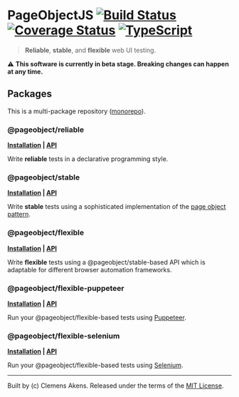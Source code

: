 # PageObjectJS [![Build Status][badge-travis-image]][badge-travis-link] [![Coverage Status][badge-coveralls-image]][badge-coveralls-link] [![TypeScript][badge-typescript-image]][badge-typescript-link]

> **Reliable**, **stable**, and **flexible** web UI testing.

⚠️ **This software is currently in beta stage. Breaking changes can happen at any time.**

## Packages

This is a multi-package repository ([monorepo][external-monorepo]).

### @pageobject/reliable

**[Installation][internal-installation-reliable] | [API][internal-api-reliable]**

Write **reliable** tests in a declarative programming style.

### @pageobject/stable

**[Installation][internal-installation-stable] | [API][internal-api-stable]**

Write **stable** tests using a sophisticated implementation of the [page object pattern][external-pageobject].

### @pageobject/flexible

**[Installation][internal-installation-flexible] | [API][internal-api-flexible]**

Write **flexible** tests using a @pageobject/stable-based API which is adaptable for different browser automation frameworks.

### @pageobject/flexible-puppeteer

**[Installation][internal-installation-flexible-puppeteer] | [API][internal-api-flexible-puppeteer]**

Run your @pageobject/flexible-based tests using [Puppeteer][external-puppeteer].

### @pageobject/flexible-selenium

**[Installation][internal-installation-flexible-selenium] | [API][internal-api-flexible-selenium]**

Run your @pageobject/flexible-based tests using [Selenium][external-selenium].

---

Built by (c) Clemens Akens. Released under the terms of the [MIT License][internal-license].

[badge-coveralls-image]: https://coveralls.io/repos/github/clebert/pageobject/badge.svg?branch=master
[badge-coveralls-link]: https://coveralls.io/github/clebert/pageobject?branch=master
[badge-travis-image]: https://travis-ci.org/clebert/pageobject.svg?branch=master
[badge-travis-link]: https://travis-ci.org/clebert/pageobject
[badge-typescript-image]: https://img.shields.io/badge/TypeScript-ready-blue.svg
[badge-typescript-link]: https://www.typescriptlang.org/

[internal-api-flexible]: https://pageobject.js.org/api/flexible/
[internal-api-flexible-puppeteer]: https://pageobject.js.org/api/flexible-puppeteer/
[internal-api-flexible-selenium]: https://pageobject.js.org/api/flexible-selenium/
[internal-api-reliable]: https://pageobject.js.org/api/reliable/
[internal-api-stable]: https://pageobject.js.org/api/stable/

[internal-installation-flexible]: https://github.com/clebert/pageobject/tree/master/@pageobject/flexible/README.md#installation
[internal-installation-flexible-puppeteer]: https://github.com/clebert/pageobject/tree/master/@pageobject/flexible-puppeteer/README.md#installation
[internal-installation-flexible-selenium]: https://github.com/clebert/pageobject/tree/master/@pageobject/flexible-selenium/README.md#installation
[internal-installation-reliable]: https://github.com/clebert/pageobject/tree/master/@pageobject/reliable/README.md#installation
[internal-installation-stable]: https://github.com/clebert/pageobject/tree/master/@pageobject/stable/README.md#installation

[internal-license]: https://github.com/clebert/pageobject/blob/master/LICENSE

[external-monorepo]: https://github.com/lerna/lerna#about
[external-pageobject]: https://martinfowler.com/bliki/PageObject.html
[external-puppeteer]: https://github.com/GoogleChrome/puppeteer/blob/master/README.md
[external-selenium]: http://seleniumhq.github.io/selenium/docs/api/javascript/index.html
